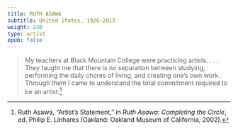 ```yaml
---
title: RUTH ASAWA
subtitle: United States, 1926–2013
weight: 230
type: artist
epub: false
---
```

> My teachers at Black Mountain College were practicing artists. . . . They taught me that there is no separation between studying, performing the daily chores of living, and creating one’s own work. Through them I came to understand the total commitment required to be an artist.[^1]

[^1]: Ruth Asawa, “Artist’s Statement,” in *Ruth Asawa: Completing the Circle*, ed. Philip E. Linhares (Oakland: Oakland Museum of California, 2002).